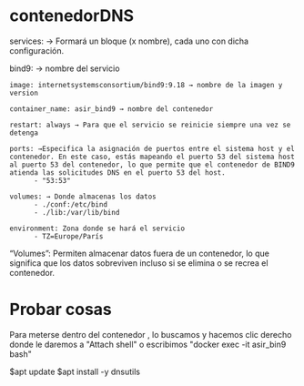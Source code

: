 # contenedorDNS

services: → Formará un bloque (x nombre), cada uno con dicha configuración.

  bind9: → nombre del servicio

    image: internetsystemsconsortium/bind9:9.18 → nombre de la imagen y version

    container_name: asir_bind9 → nombre del contenedor

    restart: always → Para que el servicio se reinicie siempre una vez se detenga

    ports: →Especifica la asignación de puertos entre el sistema host y el contenedor. En este caso, estás mapeando el puerto 53 del sistema host al puerto 53 del contenedor, lo que permite que el contenedor de BIND9 atienda las solicitudes DNS en el puerto 53 del host.
          - "53:53"

    volumes: → Donde almacenas los datos
          - ./conf:/etc/bind
          - ./lib:/var/lib/bind

    environment: Zona donde se hará el servicio
          - TZ=Europe/París

“Volumes”: Permiten almacenar datos fuera de un contenedor, lo que significa que los datos sobreviven incluso si se elimina o se recrea el contenedor.

# Probar cosas

Para meterse dentro del contenedor , lo buscamos y hacemos clic derecho donde le daremos a "Attach shell" o escribimos "docker exec -it asir_bin9 bash"

$apt update
$apt install -y dnsutils

